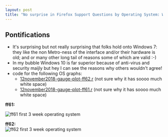 ```yaml
---
layout: post
title: "No surprise in Firefox Support Questions by Operating System: Windows 10 is dominant, followed by Windows 7; Windows 8, Mac and Linux are used by a minority of Users"
---
```


## Pontifications

* It's surprising but not really surprising that folks hold onto Windows 7: they like the non Metro-ness of the interface and/or their hardware is old; and or many other long tail of reasons some of which are valid :-)
* In my bubble Windows 10 is far superior because of anti-virus and security maijly but hey I can see the reasons why others wouldn't agree!
* code for the following OS graphs:
  * [12november2018-gauge-plot-ff62.r](https://github.com/rtanglao/rt-kitsune-api/blob/master/VISUALIZATIONS/12november2018-gauge-plot-ff62.r) (not sure why it has soooo much white space)
  * [12november2018-gauge-plot-ff61.r](https://github.com/rtanglao/rt-kitsune-api/blob/master/VISUALIZATIONS/12november2018-gauge-plot-ff61.r) (not sure why it has soooo much white space)


**ff61:**<br />

![ff61 first 3 week operating system](https://github.com/rtanglao/rt-kitsune-api/raw/master/VISUALIZATIONS/5x5border-trimmed-ff61-first-3-weeks-operating-system.png)

**ff62:**<br />
![ff62 first 3 week operating system](https://github.com/rtanglao/rt-kitsune-api/raw/master/VISUALIZATIONS/5x5border-trimmed-ff62-first-3-weeks-operating-system.png)
